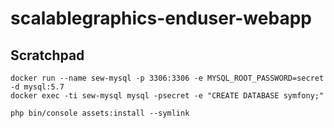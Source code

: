 # scalablegraphics-enduser-webapp

## Scratchpad

    docker run --name sew-mysql -p 3306:3306 -e MYSQL_ROOT_PASSWORD=secret -d mysql:5.7
    docker exec -ti sew-mysql mysql -psecret -e "CREATE DATABASE symfony;"

    php bin/console assets:install --symlink
